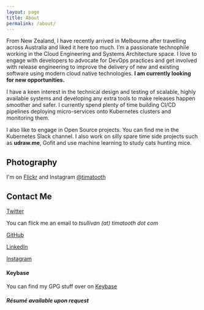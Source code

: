 ```yaml
---
layout: page
title: About
permalink: /about/
---
```


From New Zealand, I have recently arrived in Melbourne after travelling across Australia and liked it here too much.  I’m a passionate technophile working in the Cloud Engineering and Systems Architecture space. I love to engage with developers to advocate for DevOps practices and get involved with release engineering to improve the delivery of new and existing software using modern cloud native technologies. **I am currently looking for new opportunities.**

I have a keen interest in the technical design and testing of scalable, highly available systems and developing any extra tools to make releases happen smoother and safer. I currently spend plenty of time building CI/CD pipelines deploying micro-services onto Kubernetes clusters and monitoring them.

I also like to engage in Open Source projects. You can find me in the Kubernetes Slack channel. I also work on silly spare time side projects such as __udraw.me__, Gofit and use machine learning to study cats hunting mice.

## Photography
I'm on [Flickr](https://flickr.com/photos/timatooth) and Instagram [@timatooth](https://instagram.com/timatooth)

## Contact Me
[Twitter](https://twitter.com/timatooth)

You can flick me an email to _tsullivan (at) timatooth dot com_

[GitHub](https://github.com/timatooth)

[LinkedIn](https://www.linkedin.com/in/timsullivannz/)

[Instagram](https://www.instagram.com/timatooth/)

#### Keybase
You can find my GPG stuff over on [Keybase](https://keybase.io/timatooth)


##### Résumé available upon request
